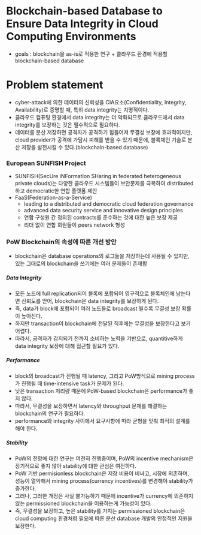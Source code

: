 # Blockchain-based Database to Ensure Data Integrity in Cloud Computing Environments
- goals : blockchain을 as-is로 적용한 연구 + 클라우드 환경에 적용할 blockchain-based database
# Problem statement
- cyber-attack에 의한 데이터의 신뢰성을 CIA요소(Confidentiality, Integrity, Availability)로 증명할 때, 특히 data integrity는 치명적이다.
- 클라우드 컴퓨팅 환경에서 data integrity는 더 악화되므로 클라우드에서 data integrity를 보장하는 것은 필수적으로 필요하다.
- 데이터를 분산 저장하면 공격자가 공격하기 힘들어져 무결성 보장에 효과적이지만, cloud provider가 공격에 가담시 피해를 받을 수 있기 때문에, 블록체인 기술로 분산 저장을 발전시킬 수 있다.(blockchain-based database)
### European SUNFISH Project
- SUNFISH(SecUre iNFormatIon SHaring in federated heterogeneous private clouds)는 다양한 클라우드 시스템들이 보안문제를 극복하여 distributed 하고 democratic한 연합 플랫폼 제안
- FaaS(Federation-as-a-Service)
    - leading to a distributed and democratic cloud federation governance
    - advanced data security service and innovative design principles 
    - 연합 구성원 간 정의된 contracts를 준수하는 것에 대한 높은 보장 제공
    - 리더 없이 연합 회원들이 peers network 형성
### PoW Blockchain의 속성에 따른 개선 방안
- blockchain은 database operations의 로그들을 저장하는데 사용될 수 있지만, 있는 그대로의 blockchain을 쓰기에는 여러 문제들이 존재함
##### Data Integrity
- 모든 노드에 full replication되어 블록에 포함되어 영구적으로 블록체인에 남는다면 신뢰도를 얻어, blockchain은 data integrity를 보장하게 된다.
- 즉, data가 block에 포함되어 여러 노드들로 broadcast 될수록 무결성 보장 확률이 높아진다.
- 하지만 transaction이 blockchain에 전달된 직후에는 무결성을 보장한다고 보기 어렵다.
- 따라서, 공격자가 감지되기 전까지 소비하는 노력을 기반으로, quantitive하게 data integrity 보장에 대해 접근할 필요가 있다.
##### Performance
- block의 broadcast가 진행될 때 latency, 그리고 PoW방식으로 mining process가 진행될 때 time-intensive task가 문제가 된다.
- 낮은 transaction 처리량 때문에 PoW-based blockchain은 performance가 좋지 않다.
- 따라서, 무결성을 보장하면서 latency와 throughput 문제를 해결하는 blockchain의 연구가 필요하다.
- performance와 integrity 사이에서 요구사항에 따라 균형을 맞춰 최적의 설계를 해야 한다.
##### Stability
- PoW의 전망에 대한 연구는 여전히 진행중이며, PoW의 incentive mechanism은 장기적으로 좋지 않아 stability에 대한 관심은 여전하다.
- PoW 기반 permisionless blockchain은 저장 비용이 비싸고, 시장에 의존하며, 성능이 열악해서 mining process(currency incentives)를 변경해야 stability가 증가한다.
- 그러나, 그러한 개정은 사실 불가능하기 때문에 incentive가 currency에 의존하지 않는 permissioned blockchain을 이용하는게 가능성이 있다.
- 즉, 무결성을 보장하고, 높은 stability를 가지는 permissioned blockchain은 cloud computing 환경처럼 필요에 따른 분산 database 개발의 안정적인 지원을 보장한다.